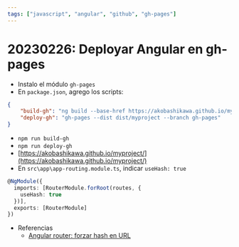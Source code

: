 ```yaml
---
tags: ["javascript", "angular", "github", "gh-pages"]
---
```


# 20230226: Deployar Angular en gh-pages

- Instalo el módulo `gh-pages`
- En `package.json`, agrego los scripts:

```json
{
	"build-gh": "ng build --base-href https://akobashikawa.github.io/myproject/",
	"deploy-gh": "gh-pages --dist dist/myproject --branch gh-pages"
}
```

- `npm run build-gh`
- `npm run deploy-gh`
- [https://akobashikawa.github.io/myproject/](https://akobashikawa.github.io/myproject/)
- En `src\app\app-routing.module.ts`, indicar `useHash: true`

```ts
@NgModule({
  imports: [RouterModule.forRoot(routes, {
	useHash: true
  })],
  exports: [RouterModule]
})
```

- Referencias
	- [Angular router: forzar hash en URL](https://parzibyte.me/blog/2020/05/25/angular-router-forzar-hash-url/)